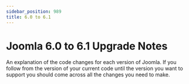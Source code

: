 ```yaml
---
sidebar_position: 989
title: 6.0 to 6.1
---
```


Joomla 6.0 to 6.1 Upgrade Notes
===============================

An explanation of the code changes for each version of Joomla.
If you follow from the version of your current code until the version you want to support you should come across all the changes you need to make.
